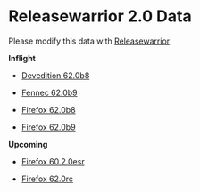 

Releasewarrior 2.0 Data
=======================

Please modify this data with [Releasewarrior](https://github.com/mozilla-releng/releasewarrior-2.0)

**Inflight**

* [Devedition 62.0b8](/inflight/devedition/devedition-devedition-62.0b8.md)

* [Fennec 62.0b9](/inflight/fennec/fennec-beta-62.0b9.md)

* [Firefox 62.0b8](/inflight/firefox/firefox-beta-62.0b8.md)

* [Firefox 62.0b9](/inflight/firefox/firefox-beta-62.0b9.md)

**Upcoming**

* [Firefox 60.2.0esr](/upcoming/firefox/firefox-esr60-60.2.0esr.md)

* [Firefox 62.0rc](/upcoming/firefox/firefox-release-rc-62.0rc.md)

